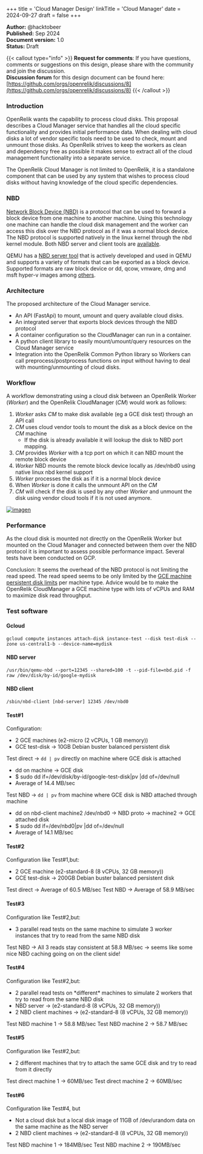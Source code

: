 +++
title = 'Cloud Manager Design'
linkTitle = 'Cloud Manager'
date = 2024-09-27
draft = false
+++

**Author:** @hacktobeer <br>
**Published:** Sep 2024 <br>
**Document version:** 1.0 <br>
**Status:** Draft <br>

{{< callout type="info" >}}
**Request for comments**: If you have questions, comments or suggestions on this design, please share with the community and join the discussion.
<br>
**Discussion forum** for this design document can be found here: [https://github.com/orgs/openrelik/discussions/8](https://github.com/orgs/openrelik/discussions/8)
{{< /callout >}}

### Introduction

OpenRelik wants the capability to process cloud disks. This proposal describes a Cloud Manager service that handles all the cloud specific functionality and provides initial performance data. When dealing with cloud disks a lot of vendor specific tools need to be used to check, mount and unmount those disks. As OpenRelik strives to keep the workers as clean and dependency free as possible it makes sense to extract all of the cloud management functionality into a separate service.

The OpenRelik Cloud Manager is not limited to OpenRelik, it is a standalone component that can be used by any system that wishes to process cloud disks without having knowledge of the cloud specific dependencies.

### NBD

[Network Block Device (NBD)](https://en.wikipedia.org/wiki/Network_block_device) is a protocol that can be used to forward a block device from one machine to another machine. Using this technology one machine can handle the cloud disk management and the worker can access this disk over the NBD protocol as if it was a normal block device. The NBD protocol is supported natively in the linux kernel through the nbd kernel module. Both NBD server and client tools are [available](https://github.com/NetworkBlockDevice/nbd).

QEMU has a [NBD server tool](https://www.qemu.org/docs/master/tools/qemu-nbd.html) that is actively developed and used in QEMU and supports a variety of formats that can be exported as a block device. Supported formats are raw block device or dd, qcow, vmware, dmg and msft hyper-v images among [others](https://docs.redhat.com/en/documentation/red_hat_enterprise_linux/7/html/virtualization_deployment_and_administration_guide/sect-using_qemu_img-supported_qemu_img_formats#sect-Using_qemu_img-Supported_qemu_img_formats).

### Architecture

The proposed architecture of the Cloud Manager service.

* An API (FastApi) to mount, umount and query available cloud disks.
* An integrated server that exports block devices through the NBD protocol
* A container configuration so the CloudManager can run in a container.
* A python client library to easily mount/umount/query resources on the Cloud Manager service
* Integration into the OpenRelik Common Python library so Workers can call preprocess/postprocess functions on input without having to deal with mounting/unmounting of cloud disks.

### Workflow

A workflow demonstrating using a cloud disk between an OpenRelik Worker (*Worker*) and the OpenRelik CloudManager (*CM*) would work as follows:

1. *Worker* asks *CM* to make disk available (eg a GCE disk test) through an API call
2. *CM* uses cloud vendor tools to mount the disk as a block device on the *CM* machine
   * If the disk is already available it will lookup the disk to NBD port mapping.
3. *CM* provides *Worker* with a tcp port on which it can NBD mount the remote block device
4. *Worker* NBD mounts the remote block device locally as /dev/nbd0 using native linux nbd kernel support
5. *Worker* processes the disk as if it is a normal block device
6. When *Worker* is done it calls the unmount API on the *CM*
7. *CM* will check if the disk is used by any other *Worker* and unmount the disk using vendor cloud tools if it is not used anymore.

[![imagen](/cloudmanager.png)](/cloudmanager.png)

### Performance

As the cloud disk is mounted not directly on the OpenRelik Worker but mounted on the Cloud Manager and connected between them over the NBD protocol it is important to assess possible performance impact. Several tests have been conducted on GCP.

Conclusion: It seems the overhead of the NBD protocol is not limiting the read speed. The read speed seems to be only limited by the [GCE machine persistent disk limits](https://cloud.google.com/compute/docs/disks/performance#machine-type-disk-limits) per machine type. Advice would be to make the OpenRelik CloudManager a GCE machine type with lots of vCPUs and RAM to maximize disk read throughput.

### Test software
#### Gcloud
`gcloud compute instances attach-disk instance-test --disk test-disk --zone us-central1-b --device-name=mydisk`

#### NBD server
`/usr/bin/qemu-nbd --port=12345 --shared=100 -t --pid-file=nbd.pid -f raw /dev/disk/by-id/google-mydisk`

#### NBD client
`/sbin/nbd-client [nbd-server] 12345 /dev/nbd0`

#### Test\#1

Configuration:

* 2 GCE machines (e2-micro (2 vCPUs, 1 GB memory))
* GCE test-disk \-\> 10GB Debian buster balanced persistent disk

Test direct \-\> `dd | pv` directly on machine where GCE disk is attached

* dd on machine \-\> GCE disk
* $ sudo dd if=/dev/disk/by-id/google-test-disk|pv |dd of=/dev/null
* Average of 14.4 MB/sec

Test NBD \-\> `dd | pv` from machine where GCE disk is NBD attached through machine

* dd on nbd-client machine2 /dev/nbd0 \-\> NBD proto \-\>  machine2 \-\> GCE attached disk
* $ sudo dd if=/dev/nbd0|pv |dd of=/dev/null
* Average of 14.1 MB/sec

#### Test\#2
Configuration like Test\#1,but:

* 2 GCE machine (e2-standard-8 (8 vCPUs, 32 GB memory))
* GCE test-disk \-\> 200GB Debian buster balanced persistent disk

Test direct \-\> Average of 60.5 MB/sec
Test NBD \-\> Average of 58.9 MB/sec

#### Test\#3
Configuration like Test\#2,but:

* 3 parallel read tests on the same machine to simulate 3 worker instances that try to read from the same NBD disk

Test NBD \-\> All 3 reads stay consistent at 58.8 MB/sec \-\> seems like some nice NBD caching going on on the client side\!

#### Test\#4
Configuration like Test\#2,but:

* 2 parallel read tests on \*different\* machines to simulate 2 workers that try to read from the same NBD disk
* NBD server \-\> (e2-standard-8 (8 vCPUs, 32 GB memory))
* 2 NBD client machines \-\> (e2-standard-8 (8 vCPUs, 32 GB memory))

Test NBD machine 1 \-\> 58.8 MB/sec
Test NBD machine 2 \-\> 58.7 MB/sec

#### Test\#5
Configuration like Test\#2,but:

* 2 different machines that try to attach the same GCE disk and try to read from it directly

Test direct machine 1 \-\> 60MB/sec
Test direct machine 2 \-\> 60MB/sec

#### Test\#6
Configuration like Test\#4, but

* Not a cloud disk but a local disk image of 11GB of /dev/urandom data on the same machine as the NBD server
* 2 NBD client machines \-\> (e2-standard-8 (8 vCPUs, 32 GB memory))

Test NBD machine 1 \-\> 184MB/sec
Test NBD machine 2 \-\> 190MB/sec

